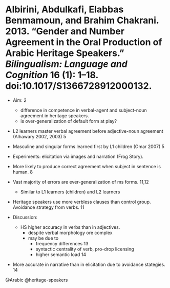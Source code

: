 # Albirini, Abdulkafi, Elabbas Benmamoun, and Brahim Chakrani. 2013. “Gender and Number Agreement in the Oral Production of Arabic Heritage Speakers.” *Bilingualism: Language and Cognition* 16 (1): 1–18. doi:10.1017/S1366728912000132.
 
- Aim: 2
  - difference in competence in verbal-agent and subject-noun agreement in heritage speakers.
  - is over-generalization of default form at play?

- L2 learners master verbal agreement before adjective-noun agreement (Alhawary 2002, 2003) 5

- Masculine and singular forms learned first by L1 children (Omar 2007) 5

- Experiments: elicitation via images and narration (Frog Story).

- More likely to produce correct agreement when subject in sentence is human. 8

- Vast majority of errors are ever-generalization of ms forms. 11,12
  - Similar to L1 learners (children) and L2 learners

- Heritage speakers use more verbless clauses than control group. Avoidance strategy from verbs. 11

- Discussion:
  - HS higher accuracy in verbs than in adjectives.
    - despite verbal morphology ore complex
    - may be due to
      - frequency differences 13
      - syntactic centrality of verb, pro-drop licensing
      - higher semantic load 14 

- More accurate in narrative than in elicitation due to avoidance stategies. 14

@Arabic
@heritage-speakers
